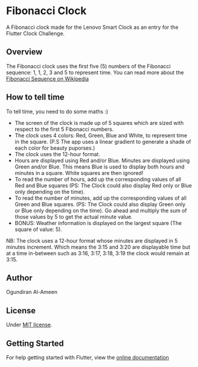 # Fibonacci Clock

A Fibonacci clock made for the Lenovo Smart Clock as an entry for the Flutter Clock Challenge.

## Overview

The Fibonacci clock uses the first five (5) numbers of the Fibonacci sequence: 1, 1, 2, 3 and 5 to represent time.
You can read more about the [Fibonacci Sequence on Wikipedia](https://en.wikipedia.org/wiki/Fibonacci_number)


## How to tell time
To tell time, you need to do some maths :)

- The screen of the clock is made up of 5 squares which are sized with respect to the first 5 Fibonacci numbers.
- The clock uses 4 colors: Red, Green, Blue and White, to represent time in the square. (P.S The app uses a linear gradient to generate a shade of each color for beauty puporses.)
- The clock uses the 12-hour format.
- Hours are displayed using Red and/or Blue. Minutes are displayed using Green and/or Blue. This means Blue is used to display both hours and minutes in a square. White squares are then ignored!
- To read the number of hours, add up the corresponding values of all Red and Blue squares (PS: The Clock could also display Red only or Blue only depending on the time).
- To read the number of minutes, add up the corresponding values of all Green and Blue squares. (PS: The Clock could also display Green only or Blue only depending on the time). Go ahead and multiply the sum of those values by 5 to get the actual minute value.
- BONUS: Weather information is displayed on the largest square (The square of value: 5).



NB: The clock uses a 12-hour format whose minutes are displayed in 5 minutes increment. Which means the 3:15 and 3:20 are displayable time but at a time in-between such as 3:16, 3:17, 3:18, 3:19 the clock would remain at 3:15.

## Author

Ogundiran Al-Ameen

## License

Under [MIT license](/LICENSE).

## Getting Started

For help getting started with Flutter, view the
[online documentation](https://flutter.dev/docs)

